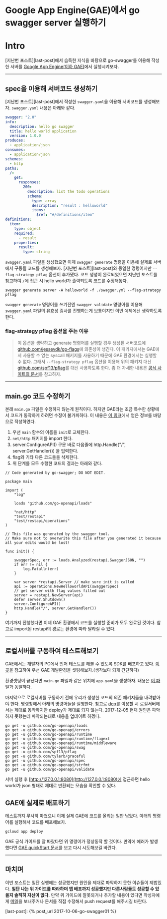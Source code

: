 # Google App Engine(GAE)에서 go swagger server 실행하기


# Intro
[지난번 포스트][last-post]에서 습득한 지식을 바탕으로 go-swagger를 이용해 작성한 서버를 [Google App Engine(이하 GAE)](https://cloud.google.com/appengine/)에서 실행시켜보자.

---------------------------------------

## spec을 이용해 서버코드 생성하기
[지난번 포스트][last-post]에서 작성한 `swagger.yaml`을 이용해 서버코드를 생성해보자. `swagger.yaml` 내용은 아래와 같다.

``` yaml
swagger: "2.0"
info:
  description: hello go swagger
  title: hello world application
  version: 1.0.0
produces:
  - application/json
consumes:
  - application/json
schemes:
  - http
paths:
  /:
    get:
      responses:
        200:
          description: list the todo operations
          schema:
            type: array
            description: "result : helloworld"
            items:
              $ref: "#/definitions/item"
definitions:
  item:
    type: object
    required:
      - result
    properties:
      result:
        type: string

```

`swagger.yaml` 파일을 생성했으면 이제 `swagger generate` 명령을 이용해 실제로 서버에서 구동될 코드를 생성해보자. [지난번 포스트][last-post]와 동일한 명령어지만 `--flag-strategy pflag` 옵션이 추가됐다. 코드 생성이 완료되었으면 지난번 포스트를 참고하여 `/`에 접근 시 hello world가 출력되도록 코드를 수정해놓자.

``` command
swagger generate server -A helloworld -f ./swagger.yml --flag-strategy pflag
```

`swagger generate` 명령어를 쓰기전엔 `swagger validate` 명령어를 이용해 `swagger.yaml` 파일의 유효성 검사를 진행하는게 보통이지만 이번 예제에선 생략하도록 한다.

### flag-strategy pflag 옵션을 주는 이유
> 이 옵션을 생략하고 generate 명령어를 실행할 경우 생성된 서버코드에 [github.com/jessevdk/go-flags](http://github.com/jessevdk/go-flags)에 의존성이 생긴다. 이 패키지에서는 GAE에서 사용할 수 없는 syscall 패키지를 사용하기 때문에 GAE 환경에서는 실행할 수 없다. 그래서 `--flag-strategy pflag` 옵션을 이용해 위의 패키지 대신 [github.com/spf13/pflag](github.com/spf13/pflag)를 대신 사용하도록 한다. 좀 더 자세한 내용은 [공식 사이트의 문서](https://goswagger.io/generate/server.html)를 참고하자.


------------------------------------------------
## main.go 코드 수정하기
본래 `main.go` 파일은 수정하지 않는게 원칙이다. 하지만 GAE라는 조금 특수한 상황에서 코드가 동작하게 하려면 수정이 불가피하다. 이 내용은 [이 링크](https://github.com/go-swagger/go-swagger/issues/925)에서 얻은 정보를 바탕으로 작성하였다.

1. 우선 `main` 함수의 이름을 `init`로 교체한다.
2. `net/http` 패키지를 import 한다.
3. server.ConfigureAPI() 구문 바로 다음줄에 http.Handle("/", server.GetHandler()) 을 입력한다.
4. flag와 기타 다른 코드들을 삭제한다.
5. 위 단계를 모두 수행한 코드의 결과는 아래와 같다.

``` golang
// Code generated by go-swagger; DO NOT EDIT.

package main

import (
	"log"

	loads "github.com/go-openapi/loads"

	"net/http"
	"test/restapi"
	"test/restapi/operations"
)

// This file was generated by the swagger tool.
// Make sure not to overwrite this file after you generated it because all your edits would be lost!

func init() {

	swaggerSpec, err := loads.Analyzed(restapi.SwaggerJSON, "")
	if err != nil {
		log.Fatalln(err)
	}

	var server *restapi.Server // make sure init is called
	api := operations.NewHelloworldAPI(swaggerSpec)
	// get server with flag values filled out
	server = restapi.NewServer(api)
	defer server.Shutdown()
	server.ConfigureAPI()
	http.Handle("/", server.GetHandler())
}
```

여기까지 진행했다면 이제 GAE 환경에서 코드를 실행할 준비가 모두 완료된 것이다. 참고로 import된 restapi의 경로는 환경에 따라 달라질 수 있다.

------------------------------------------

## 로컬서버를 구동하여 테스트해보기

GAE에서는 개발자의 PC에서 먼저 테스트를 해볼 수 있도록 SDK를 배포하고 있다. [이 곳](https://cloud.google.com/appengine/docs/go/)을 참고하여 우선 GAE 개발환경을 셋팅해보자.(생각보다 되게 간단하다)

환경셋팅이 끝났다면 `main.go` 파일과 같은 위치에 `app.yaml`을 생성하자. 내용은 [이 파일](https://raw.githubusercontent.com/GoogleCloudPlatform/appengine-guestbook-go/part1-helloworld/app.yaml)과 동일하다.

마지막으로 로컬서버를 구동하기 전에 우리가 생성한 코드의 의존 패키지들을 내려받아야 한다. 명령창에서 아래의 명령어들을 실행한다. 참고로 [dep](https://github.com/golang/dep)를 이용할 시 로컬서버에서는 제대로 동작하지만 deploy가 제대로 되지 않는다. 2017-12-05 현재 원인은 파악하지 못했는데 파악되는대로 내용을 업데이트 하겠다.

``` shell
go get -u github.com/go-openapi/loads
go get -u github.com/go-openapi/errors
go get -u github.com/go-openapi/runtime
go get -u github.com/go-openapi/runtime/flagext
go get -u github.com/go-openapi/runtime/middleware
go get -u github.com/go-openapi/swag
go get -u github.com/spf13/pflag
go get -u github.com/tylerb/graceful
go get -u github.com/go-openapi/spec
go get -u github.com/go-openapi/strfmt
go get -u github.com/go-openapi/validate
```

서버 실행 후  [http://127.0.0.1:8080](http://127.0.0.1:8080)에 접근하면 hello world가 json 형태로 제대로 반환되는 모습을 확인할 수 있다.

## GAE에 실제로 배포하기

테스트까지 무사히 마쳤으니 이제 실제 GAE에 코드를 올리는 일만 남았다. 아래의 명령어를 실행해서 코드를 배포해보자.

``` shell
gcloud app deploy
```

GAE 공식 가이드를 잘 따랐다면 위 명령어가 정상동작 할 것이다. 만약에 에러가 발생했다면 [GAE quickStart 문서](https://cloud.google.com/appengine/docs/standard/go/quickstart)를 보고 다시 시도해보길 바란다.

----------------------------

## 마치며

이번 포스트는 일단 실행에는 성공했지만 원인을 제대로 파악하지 못한 이슈들이 제법있다. **일단 나는 위 가이드를 따라하며 앱 배포까지 성공했지만 다른사람들도 성공할 수 있을지 솔직히 자신이 없다.** 만약 위 가이드에 잘못되거나 추가할 내용이 있다면 작성자에게 [메일](mailto:kyc1682@gmail.com)을 보내주거나 문서를 직접 수정해서 push request를 해주시길 바란다.

[last-post]: {% post_url 2017-10-06-go-swagger01 %}

